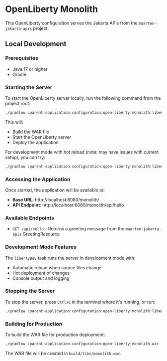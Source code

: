 # OpenLiberty Monolith

This OpenLiberty configuration serves the Jakarta APIs from the `maarten-jakarta-apis` project.

## Local Development

### Prerequisites
- Java 17 or higher
- Gradle

### Starting the Server

To start the OpenLiberty server locally, run the following command from the project root:

```bash
./gradlew :parent-application:configuration:open-liberty:monolith:libertyStart
```

This will:
- Build the WAR file
- Start the OpenLiberty server
- Deploy the application

For development mode with hot reload (note: may have issues with current setup), you can try:
```bash
./gradlew :parent-application:configuration:open-liberty:monolith:libertyDev
```

### Accessing the Application

Once started, the application will be available at:
- **Base URL**: http://localhost:8080/monolith/
- **API Endpoint**: http://localhost:8080/monolith/api/hello

### Available Endpoints

- `GET /api/hello` - Returns a greeting message from the `maarten-jakarta-apis` GreetingResource

### Development Mode Features

The `libertyDev` task runs the server in development mode with:
- Automatic reload when source files change
- Hot deployment of changes
- Console output and logging

### Stopping the Server

To stop the server, press `Ctrl+C` in the terminal where it's running, or run:

```bash
./gradlew :parent-application:configuration:open-liberty:monolith:libertyStop
```

### Building for Production

To build the WAR file for production deployment:

```bash
./gradlew :parent-application:configuration:open-liberty:monolith:war
```

The WAR file will be created in `build/libs/monolith.war`.